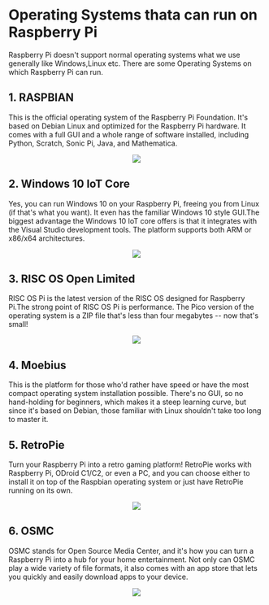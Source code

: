 # Operating Systems thata can run on Raspberry Pi

Raspberry Pi doesn't support normal operating systems what we use generally like Windows,Linux etc.
There are some Operating Systems on which Raspberry Pi can run.  

## 1. RASPBIAN
This is the official operating system of the Raspberry Pi Foundation. It's based on Debian Linux and optimized for the Raspberry Pi hardware. 
It comes with a full GUI and a whole range of software installed, including Python, Scratch, Sonic Pi, Java, and Mathematica. 

<p align="center"> 
<img src="https://user-images.githubusercontent.com/35935951/36862149-ff4ce6ce-1dab-11e8-8129-1cd5eeb38bc0.png">
</p>
   
   

## 2. Windows 10 IoT Core
Yes, you can run Windows 10 on your Raspberry Pi, freeing you from Linux (if that's what you want). 
It even has the familiar Windows 10 style GUI.The biggest advantage the Windows 10 IoT core offers is that it integrates with the Visual Studio development tools. 
The platform supports both ARM or x86/x64 architectures.  

<p align="center"> 
<img src="https://user-images.githubusercontent.com/35935951/36862196-1df30c5c-1dac-11e8-9539-0402a9ea2a00.jpg">
</p>

## 3. RISC OS Open Limited  

RISC OS Pi is the latest version of the RISC OS designed for Raspberry Pi.The strong point of RISC OS Pi is performance. 
The Pico version of the operating system is a ZIP file that's less than four megabytes -- now that's small!  

<p align="center"> 
<img src="https://user-images.githubusercontent.com/35935951/36862173-0b173be4-1dac-11e8-8b9c-c6caef78d6de.png">
</p>

## 4. Moebius
This is the platform for those who'd rather have speed or have the most compact operating system installation possible. 
There's no GUI, so no hand-holding for beginners, which makes it a steep learning curve, but since it's based on Debian, 
those familiar with Linux shouldn't take too long to master it.  

## 5. RetroPie
Turn your Raspberry Pi into a retro gaming platform! RetroPie works with Raspberry Pi, ODroid C1/C2, or even a PC,
and you can choose either to install it on top of the Raspbian operating system or just have RetroPie running on its own.  

<p align="center"> 
<img src="https://user-images.githubusercontent.com/35935951/36862149-ff4ce6ce-1dab-11e8-8129-1cd5eeb38bc0.png">
</p>

## 6. OSMC
OSMC stands for Open Source Media Center, and it's how you can turn a Raspberry Pi into a hub for your home entertainment.
Not only can OSMC play a wide variety of file formats, it also comes with an app store that lets you quickly and easily
download apps to your device.  

<p align="center"> 
<img src="https://user-images.githubusercontent.com/35935951/36862206-24299082-1dac-11e8-9e2f-0784538c7b15.jpg">
</p>





